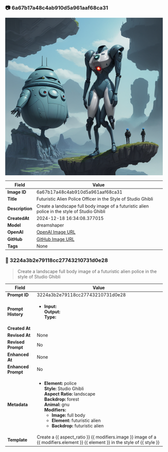 

### 📷 6a67b17a48c4ab910d5a961aaf68ca31 


![data.id](./6a67b17a48c4ab910d5a961aaf68ca31.jpg)


| Field          | Value                                                                                                                     |
|----------------|---------------------------------------------------------------------------------------------------------------------------|
| **Image ID**             | 6a67b17a48c4ab910d5a961aaf68ca31                                                                                                             |
| **Title**           | Futuristic Alien Police Officer in the Style of Studio Ghibli                                                                                                       |
| **Description**           | Create a landscape full body image of a futuristic alien police in the style of Studio Ghibli                                                                                                       |
| **CreatedAt**        | 2024-12-18 16:34:08.377015                                                                                                        |
| **Model**        | dreamshaper                                                                                                        |
| **OpenAI**         | [OpenAI Image URL](http://192.168.1.85:8081/generated-images/b643242114937.png)                                                                                |
| **GitHub**         | [GitHub Image URL](https://raw.githubusercontent.com/Caneta-Silva/weeb/refs/heads/main/images/6a67b17a48c4ab910d5a961aaf68ca31/6a67b17a48c4ab910d5a961aaf68ca31.jpg)                                                                                |
| **Tags**       | None                                                                                                                   |

### 📜 3224a3b2e79118cc27743210731d0e28

> Create a landscape full body image of a futuristic alien police in the style of Studio Ghibli

| Field          | Value                                                                                                                                                                      |
|----------------|----------------------------------------------------------------------------------------------------------------------------------------------------------------------------|
| **Prompt ID**  | 3224a3b2e79118cc27743210731d0e28                                                                                                                                                            |
| **Prompt History** | <ul><li>**Input:**  <br> **Output:**  <br> **Type:** </li></ul> |
| **Created At** |                                                                                                                                                    |
| **Revised At** | None                                                                                                                                                   |
| **Revised Prompt** | No                                                                                                                                                                      |
| **Enhanced At** | None                                                                                                                                                  |
| **Enhanced Prompt** | No                                                                                                                                                                    |
| **Metadata**   | <ul><li>**Element:** police <br> **Style:** Studio Ghibli <br> **Aspect Ratio:** landscape <br> **Backdrop:** forest <br> **Animal:** gnu <br> **Modifiers:**<ul><li>**Image:** full body</li><li>**Element:** futuristic alien</li><li>**Backdrop:** futuristic alien</li></ul></li></ul> |
| **Template**   | Create a {{ aspect_ratio }} {{ modifiers.image }} image of a {{ modifiers.element }} {{ element }} in the style of {{ style }}                                                                                                                                           |


